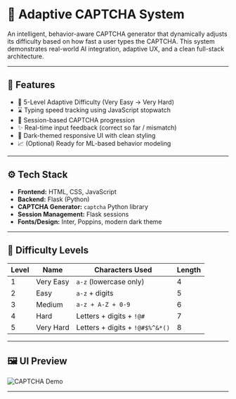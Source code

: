 # 🔐 Adaptive CAPTCHA System

An intelligent, behavior-aware CAPTCHA generator that dynamically adjusts its difficulty based on how fast a user types the CAPTCHA. This system demonstrates real-world AI integration, adaptive UX, and a clean full-stack architecture.

---

## 📌 Features

- 🔄 5-Level Adaptive Difficulty (Very Easy → Very Hard)
- ⌛ Typing speed tracking using JavaScript stopwatch
- 🧠 Session-based CAPTCHA progression
- ✨ Real-time input feedback (correct so far / mismatch)
- 🎨 Dark-themed responsive UI with clean styling
- 📈 (Optional) Ready for ML-based behavior modeling

---

## ⚙️ Tech Stack

- **Frontend:** HTML, CSS, JavaScript
- **Backend:** Flask (Python)
- **CAPTCHA Generator:** `captcha` Python library
- **Session Management:** Flask sessions
- **Fonts/Design:** Inter, Poppins, modern dark theme

---

## 🚀 Difficulty Levels

| Level | Name        | Characters Used                            | Length |
|-------|-------------|---------------------------------------------|--------|
| 1     | Very Easy   | `a-z` (lowercase only)                      | 4      |
| 2     | Easy        | `a-z` + digits                              | 5      |
| 3     | Medium      | `a-z + A-Z + 0-9`                           | 6      |
| 4     | Hard        | Letters + digits + `!@#`                   | 7      |
| 5     | Very Hard   | Letters + digits + `!@#$%^&*()`            | 8      |

---

## 🖼️ UI Preview

![CAPTCHA Demo](static/previews/demo.png)

---
